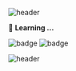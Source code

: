 ![header](https://capsule-render.vercel.app/api?type=waving&height=150&color=F9BD4D&section=header&text=🎮JunHyoung%20Park&animation=twinkling&fontSize=40&fontAlign=75&fontColor=282828)

📑 **Learning ...**

  
![badge](https://img.shields.io/badge/C%23-239120?style=for-the-badge&logo=c-sharp&logoColor=white)  ![badge](https://img.shields.io/badge/Unity-100000?style=for-the-badge&logo=unity&logoColor=white)


![header](https://capsule-render.vercel.app/api?type=waving&color=F9BD4D&height=150&section=footer)
<!--
**JunHyoung1428/JunHyoung1428** is a ✨ _special_ ✨ repository because its `README.md` (this file) appears on your GitHub profile.

Here are some ideas to get you started:

- 🔭 I’m currently working on ...
- 🌱 I’m currently learning ...
- 👯 I’m looking to collaborate on ...
- 🤔 I’m looking for help with ...
- 💬 Ask me about ...
- 📫 How to reach me: ...
- 😄 Pronouns: ...
- ⚡ Fun fact: ...
-->
